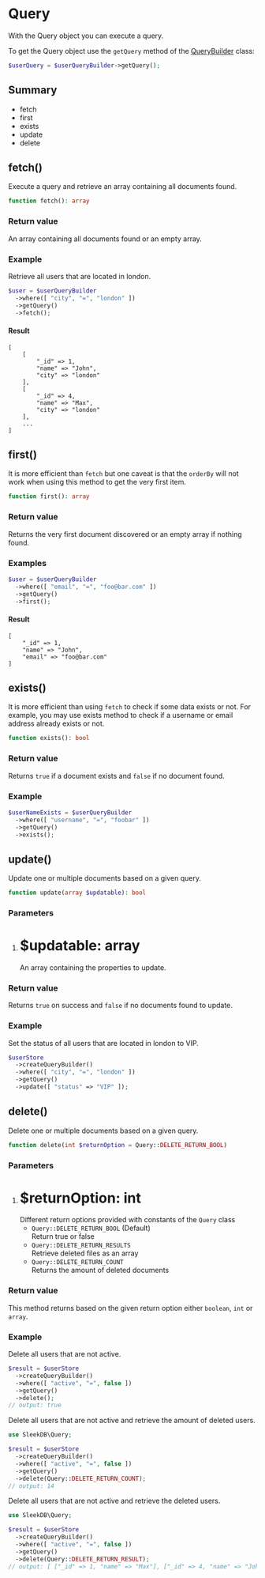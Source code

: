 <!--METADATA
{
    "title": "Query",
    "url": "query",
    "icon": "flash"
}
!METADATA-->

# Query

With the Query object you can execute a query.

To get the Query object use the `getQuery` method of the <a class="gotoblock" href="/#/query-builder">QueryBuilder</a> class:

```php
$userQuery = $userQueryBuilder->getQuery();
```

## Summary

- fetch
- first
- exists
- update
- delete

## fetch()

Execute a query and retrieve an array containing all documents found.

```php
function fetch(): array
```

### Return value

An array containing all documents found or an empty array.

### Example

Retrieve all users that are located in london.

```php
$user = $userQueryBuilder
  ->where([ "city", "=", "london" ])
  ->getQuery()
  ->fetch();
```

#### Result

```
[
    [
        "_id" => 1,
        "name" => "John",
        "city" => "london"
    ],
    [
        "_id" => 4,
        "name" => "Max",
        "city" => "london"
    ],
    ...
]
```

## first()

It is more efficient than `fetch` but one caveat is that the `orderBy` will not work when using this method to get the very first item.

```php
function first(): array
```

### Return value

Returns the very first document discovered or an empty array if nothing found.

### Examples

```php
$user = $userQueryBuilder
  ->where([ "email", "=", "foo@bar.com" ])
  ->getQuery()
  ->first();
```

#### Result

```
[
    "_id" => 1,
    "name" => "John",
    "email" => "foo@bar.com"
]
```

## exists()

It is more efficient than using `fetch` to check if some data exists or not. For example, you may use exists method to check if a username or email address already exists or not.

```php
function exists(): bool
```

### Return value

Returns `true` if a document exists and `false` if no document found.

### Example

```php
$userNameExists = $userQueryBuilder
  ->where([ "username", "=", "foobar" ])
  ->getQuery()
  ->exists();
```

## update()

Update one or multiple documents based on a given query.

```php
function update(array $updatable): bool
```

### Parameters

1. # $updatable: array
   An array containing the properties to update.

### Return value

Returns `true` on success and `false` if no documents found to update.

### Example

Set the status of all users that are located in london to VIP.

```php
$userStore
  ->createQueryBuilder()
  ->where([ "city", "=", "london" ])
  ->getQuery()
  ->update([ "status" => "VIP" ]);
```

## delete()

Delete one or multiple documents based on a given query.

```php
function delete(int $returnOption = Query::DELETE_RETURN_BOOL)
```

### Parameters

1. # $returnOption: int
   Different return options provided with constants of the `Query` class
   - `Query::DELETE_RETURN_BOOL` (Default)<br/>Return true or false
   - `Query::DELETE_RETURN_RESULTS`<br/>Retrieve deleted files as an array
   - `Query::DELETE_RETURN_COUNT`<br/>Returns the amount of deleted documents

### Return value

This method returns based on the given return option either `boolean`, `int` or `array`.

### Example

Delete all users that are not active.

```php
$result = $userStore
  ->createQueryBuilder()
  ->where([ "active", "=", false ])
  ->getQuery()
  ->delete();
// output: true
```

Delete all users that are not active and retrieve the amount of deleted users.

```php
use SleekDB\Query;

$result = $userStore
  ->createQueryBuilder()
  ->where([ "active", "=", false ])
  ->getQuery()
  ->delete(Query::DELETE_RETURN_COUNT);
// output: 14
```

Delete all users that are not active and retrieve the deleted users.

```php
use SleekDB\Query;

$result = $userStore
  ->createQueryBuilder()
  ->where([ "active", "=", false ])
  ->getQuery()
  ->delete(Query::DELETE_RETURN_RESULT);
// output: [ ["_id" => 1, "name" => "Max"], ["_id" => 4, "name" => "John"], ... ]
```

